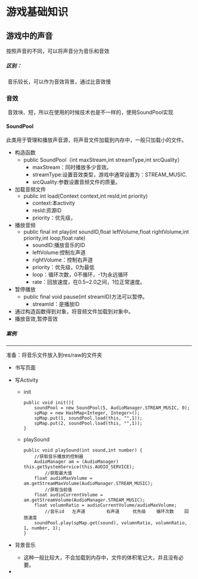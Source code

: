 # 游戏基础知识

## 游戏中的声音

按照声音的不同，可以将声音分为音乐和音效

##### 区别：

​	音乐较长，可以作为音效背景，通过比音效慢

### 音效

​	音效块、短，所以在使用的时候技术也是不一样的，使用SoundPool实现

#### SoundPool

​	此类用于管理和播放声音源，将声音文件加载到内存中，一般只加载小的文件。

- 构造函数
  - public SoundPool（int maxStream,int streamType,int srcQuality）
    - maxStream：同时播放多少音效。
    - streamType:设置音效类型，游戏中通常设置为：STREAM_MUSIC.
    - srcQuality:参数设置音频文件的质量。
- 加载音频文件
  - public int load(Context context,int resId,int priority)
    - context:本activity
    - resId:资源ID
    - priority：优先级，
- 播放音频
  - public final int play(int soundID,float leftVolume,float rightVolume,int priority,int loop,float rate)
    - soundID:播放音乐的ID
    - leftVolume:控制左声道
    - rightVolume：控制右声道
    - priority：优先级，0为最低
    - loop：循环次数，0不循环，-1为永远循环
    - rate：回放速度，在0.5~2.0之间，1位正常速度。
- 暂停播放
  - public final void pause(int streamID)方法可以暂停。
    - streamId：是播放ID
- 通过构造函数得到对象，将音频文件加载到对象中。
- 播放音效,暂停音效



##### 案例

-----

准备：将音乐文件放入到res/raw的文件夹

- 书写页面

- 写Activity

  - init

    ```
    public void init(){
    	soundPool = new SoundPool(5, AudioManager.STREAM_MUSIC, 0);
    	spMap = new HashMap<Integer, Integer>();
    	spMap.put(1, soundPool.load(this, "",1));
    	spMap.put(2, soundPool.load(this, "",1));	
    }
    ```

  - playSound

    ```
    public void playSound(int sound,int number) {
    	//获取音乐播放的控制器
    	AudioManager am = (AudioManager) this.getSystemService(this.AUDIO_SERVICE);
    		//获取最大值
    	float audioMaxVolume = am.getStreamMaxVolume(AudioManager.STREAM_MUSIC);
    		//获取当前值
    	float audioCurrentVolume = am.getStreamVolume(AudioManager.STREAM_MUSIC);
    	float volumnRatio = audioCurrentVolume/audioMaxVolume;
    		//音乐id   左声道        右声道     优先级    循环次数    回放速度
    	soundPool.play(spMap.get(sound), volumnRatio, volumnRatio, 1, number, 1);	
    }	
    ```

- 背景音乐

  - 这种一般比较大，不会加载到内存中，文件的体积笔记大，并且没有必要。

- 

